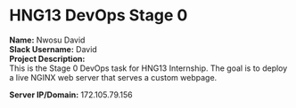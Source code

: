 # HNG13 DevOps Stage 0

**Name:** Nwosu David  
**Slack Username:** David  
**Project Description:**  
This is the Stage 0 DevOps task for HNG13 Internship. The goal is to deploy a live NGINX web server that serves a custom webpage.

**Server IP/Domain:** 172.105.79.156
